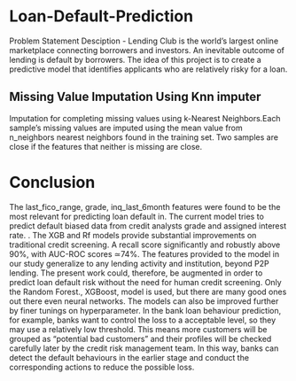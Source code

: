 # Loan-Default-Prediction

Problem Statement Desciption - Lending Club is the world’s largest online marketplace connecting borrowers and investors. An inevitable outcome of lending is default by borrowers. The idea of this project is to create a predictive model that identifies applicants who are relatively risky for a loan. 

## Missing Value Imputation Using Knn imputer
Imputation for completing missing values using k-Nearest Neighbors.Each sample’s missing values are imputed using the mean value from n_neighbors nearest neighbors found in the training set. Two samples are close if the features that neither is missing are close.

# Conclusion

The last_fico_range, grade, inq_last_6month features were found to be the most relevant for predicting loan default in. The current model tries to predict default biased data from credit analysts grade and assigned interest rate. . The XGB and Rf models provide substantial improvements on traditional credit screening. A recall score significantly and robustly above 90%, with AUC-ROC scores ≃74%. The features provided to the model in our study generalize to any lending activity and institution, beyond P2P lending. The present work could, therefore, be augmented in order to predict loan default risk without the need for human credit screening.
Only the Random Forest., XGBoost, model is used, but there are many good ones out there even neural networks. The models can also be improved further by finer tunings on hyperparameter.
In the bank loan behaviour prediction, for example, banks want to control the loss to a acceptable level, so they may use a relatively low threshold. This means more customers will be grouped as “potential bad customers” and their profiles will be checked carefully later by the credit risk management team. In this way, banks can detect the default behaviours in the earlier stage and conduct the corresponding actions to reduce the possible loss.
